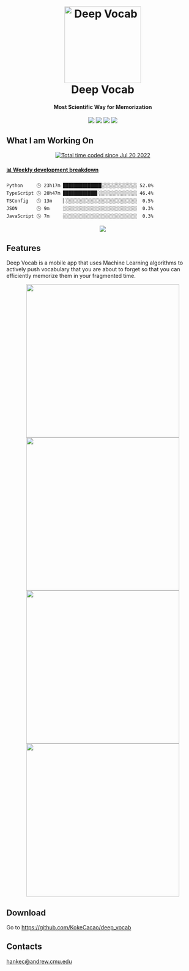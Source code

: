 <h1 align="center">
  <img src="https://kokecacao.me/static/img/deep_vocab.png" alt="Deep Vocab" width="200">
  <br>Deep Vocab<br>
</h1>

<h4 align="center">Most Scientific Way for Memorization</h4>

<p align="center">
  <img src="https://api.codemagic.io/apps/611d38a986db0df7ae0505e0/611d38a986db0df7ae0505df/status_badge.svg">
  <img src="https://img.shields.io/github/v/release/kokecacao/deep_vocab?include_prereleases">
  <img src="https://img.shields.io/github/last-commit/kokecacao/deep_vocab">
  <img src="https://img.shields.io/website?down_message=offline&up_message=online&url=https%3A%2F%2Fwww.kokecacao.me">
</p>

## What I am Working On
<p align="center">
  <a href="https://wakatime.com/@5d39136d-911d-4ceb-9dae-178d9dbef0cd"><img src="https://wakatime.com/badge/user/5d39136d-911d-4ceb-9dae-178d9dbef0cd.svg" alt="Total time coded since Jul 20 2022" /></a>
</p>

<!-- waka-box start -->
#### <a href="https://gist.github.com/5db7183a9e07f1193716cb2b94e5d0e1" target="_blank">📊 Weekly development breakdown</a>
```text
Python     🕓 23h17m ██████████████░░░░░░░░░░░░░ 52.0%
TypeScript 🕓 20h47m ████████████▌░░░░░░░░░░░░░░ 46.4%
TSConfig   🕓 13m    ▏░░░░░░░░░░░░░░░░░░░░░░░░░░  0.5%
JSON       🕓 9m     ░░░░░░░░░░░░░░░░░░░░░░░░░░░  0.3%
JavaScript 🕓 7m     ░░░░░░░░░░░░░░░░░░░░░░░░░░░  0.3%
```
<!-- Powered by https://github.com/YouEclipse/waka-box-go . -->
<!-- waka-box end -->

<p align="center">
  <img src="https://count.getloli.com/get/@:koke_cacao?theme=rule34">
</p>

## Features

Deep Vocab is a mobile app that uses Machine Learning algorithms to actively push vocabulary that you are about to forget so that you can efficiently memorize them in your fragmented time.

<p align="center">
  <img src="https://kokecacao.me/static/img/deep_vocab_01.png" height="400">
  <img src="https://kokecacao.me/static/img/deep_vocab_02.png" height="400">
  <img src="https://kokecacao.me/static/img/deep_vocab_03.png" height="400">
  <img src="https://kokecacao.me/static/img/deep_vocab_04.png" height="400">
</p>

## Download

Go to https://github.com/KokeCacao/deep_vocab

## Contacts

hankec@andrew.cmu.edu
